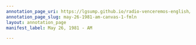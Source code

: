 ```yaml
---
annotation_page_uri: https://lgsump.github.io/radio-venceremos-english/annotations/may-26-1981-am-canvas-1-fmln.json
annotation_page_slug: may-26-1981-am-canvas-1-fmln
layout: annotation_page
manifest_label: May 26, 1981 - AM

---
```

